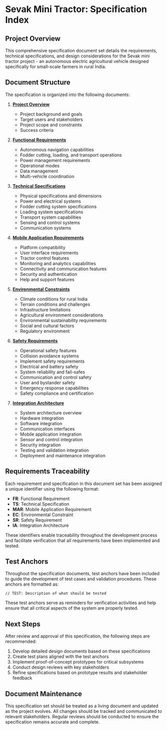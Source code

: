 # Sevak Mini Tractor: Specification Index

## Project Overview

This comprehensive specification document set details the requirements, technical specifications, and design considerations for the Sevak mini tractor project - an autonomous electric agricultural vehicle designed specifically for small-scale farmers in rural India.

## Document Structure

The specification is organized into the following documents:

1. **[Project Overview](project_overview.md)**
   - Project background and goals
   - Target users and stakeholders
   - Project scope and constraints
   - Success criteria

2. **[Functional Requirements](functional_requirements.md)**
   - Autonomous navigation capabilities
   - Fodder cutting, loading, and transport operations
   - Power management requirements
   - Operational modes
   - Data management
   - Multi-vehicle coordination

3. **[Technical Specifications](technical_specifications.md)**
   - Physical specifications and dimensions
   - Power and electrical systems
   - Fodder cutting system specifications
   - Loading system specifications
   - Transport system capabilities
   - Sensing and control systems
   - Communication systems

4. **[Mobile Application Requirements](mobile_app_requirements.md)**
   - Platform compatibility
   - User interface requirements
   - Tractor control features
   - Monitoring and analytics capabilities
   - Connectivity and communication features
   - Security and authentication
   - Help and support features

5. **[Environmental Constraints](environmental_constraints.md)**
   - Climate conditions for rural India
   - Terrain conditions and challenges
   - Infrastructure limitations
   - Agricultural environment considerations
   - Environmental sustainability requirements
   - Social and cultural factors
   - Regulatory environment

6. **[Safety Requirements](safety_requirements.md)**
   - Operational safety features
   - Collision avoidance systems
   - Implement safety requirements
   - Electrical and battery safety
   - System reliability and fail-safes
   - Communication and control safety
   - User and bystander safety
   - Emergency response capabilities
   - Safety compliance and certification

7. **[Integration Architecture](integration_architecture.md)**
   - System architecture overview
   - Hardware integration
   - Software integration
   - Communication interfaces
   - Mobile application integration
   - Sensor and control integration
   - Security integration
   - Testing and validation integration
   - Deployment and maintenance integration

## Requirements Traceability

Each requirement and specification in this document set has been assigned a unique identifier using the following format:

- **FR**: Functional Requirement
- **TS**: Technical Specification
- **MAR**: Mobile Application Requirement
- **EC**: Environmental Constraint
- **SR**: Safety Requirement
- **IA**: Integration Architecture

These identifiers enable traceability throughout the development process and facilitate verification that all requirements have been implemented and tested.

## Test Anchors

Throughout the specification documents, test anchors have been included to guide the development of test cases and validation procedures. These anchors are formatted as:

```
// TEST: Description of what should be tested
```

These test anchors serve as reminders for verification activities and help ensure that all critical aspects of the system are properly tested.

## Next Steps

After review and approval of this specification, the following steps are recommended:

1. Develop detailed design documents based on these specifications
2. Create test plans aligned with the test anchors
3. Implement proof-of-concept prototypes for critical subsystems
4. Conduct design reviews with key stakeholders
5. Refine specifications based on prototype results and stakeholder feedback

## Document Maintenance

This specification set should be treated as a living document and updated as the project evolves. All changes should be tracked and communicated to relevant stakeholders. Regular reviews should be conducted to ensure the specification remains accurate and complete.